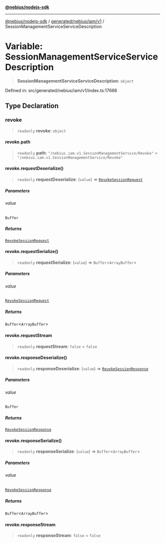 [**@nebius/nodejs-sdk**](../../../../../README.md)

***

[@nebius/nodejs-sdk](../../../../../README.md) / [generated/nebius/iam/v1](../README.md) / SessionManagementServiceServiceDescription

# Variable: SessionManagementServiceServiceDescription

> **SessionManagementServiceServiceDescription**: `object`

Defined in: src/generated/nebius/iam/v1/index.ts:17666

## Type Declaration

### revoke

> `readonly` **revoke**: `object`

#### revoke.path

> `readonly` **path**: `"/nebius.iam.v1.SessionManagementService/Revoke"` = `"/nebius.iam.v1.SessionManagementService/Revoke"`

#### revoke.requestDeserialize()

> `readonly` **requestDeserialize**: (`value`) => [`RevokeSessionRequest`](../interfaces/RevokeSessionRequest.md)

##### Parameters

###### value

`Buffer`

##### Returns

[`RevokeSessionRequest`](../interfaces/RevokeSessionRequest.md)

#### revoke.requestSerialize()

> `readonly` **requestSerialize**: (`value`) => `Buffer`\<`ArrayBuffer`\>

##### Parameters

###### value

[`RevokeSessionRequest`](../interfaces/RevokeSessionRequest.md)

##### Returns

`Buffer`\<`ArrayBuffer`\>

#### revoke.requestStream

> `readonly` **requestStream**: `false` = `false`

#### revoke.responseDeserialize()

> `readonly` **responseDeserialize**: (`value`) => [`RevokeSessionResponse`](../interfaces/RevokeSessionResponse.md)

##### Parameters

###### value

`Buffer`

##### Returns

[`RevokeSessionResponse`](../interfaces/RevokeSessionResponse.md)

#### revoke.responseSerialize()

> `readonly` **responseSerialize**: (`value`) => `Buffer`\<`ArrayBuffer`\>

##### Parameters

###### value

[`RevokeSessionResponse`](../interfaces/RevokeSessionResponse.md)

##### Returns

`Buffer`\<`ArrayBuffer`\>

#### revoke.responseStream

> `readonly` **responseStream**: `false` = `false`
